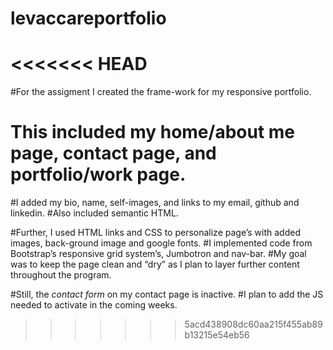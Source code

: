 # levaccareportfolio
<<<<<<< HEAD
=======
#For the assigment I created the frame-work for my responsive portfolio.
# This included my home/about me page, contact page, and portfolio/work page.

#I added my bio, name, self-images, and links to my email, github and linkedin. 
#Also included semantic HTML.

#Further, I used HTML links and CSS to personalize page’s with added images, back-ground image and google fonts. 
#I implemented code from Bootstrap’s responsive grid system’s, Jumbotron and nav-bar. 
#My goal was to keep the page clean and “dry” as I plan to layer further content throughout the program.

#Still, the *contact form* on my contact page is inactive.
#I plan to add the JS needed to activate in the coming weeks.
>>>>>>> 5acd438908dc60aa215f455ab89b13215e54eb56

